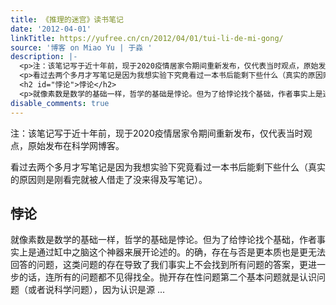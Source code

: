 ```yaml
---
title: 《推理的迷宫》读书笔记
date: '2012-04-01'
linkTitle: https://yufree.cn/cn/2012/04/01/tui-li-de-mi-gong/
source: '博客 on Miao Yu | 于淼 '
description: |-
  <p>注：该笔记写于近十年前，现于2020疫情居家令期间重新发布，仅代表当时观点，原始发布在科学网博客。</p>
  <p>看过去两个多月才写笔记是因为我想实验下究竟看过一本书后能剩下些什么（真实的原因则是刚看完就被人借走了没来得及写笔记）。</p>
  <h2 id="悖论">悖论</h2>
  <p>就像素数是数学的基础一样，哲学的基础是悖论。但为了给悖论找个基础，作者事实上是通过缸中之脑这个神器来展开论述的。的确，存在与否是更本质也是更无法回答的问题，这类问题的存在导致了我们事实上不会找到所有问题的答案，更进一步的话，连所有的问题都不见得找全。抛开存在性问题第二个基本问题就是认识问题（或者说科学问题），因为认识是源 ...
disable_comments: true
---
```

<p>注：该笔记写于近十年前，现于2020疫情居家令期间重新发布，仅代表当时观点，原始发布在科学网博客。</p>
<p>看过去两个多月才写笔记是因为我想实验下究竟看过一本书后能剩下些什么（真实的原因则是刚看完就被人借走了没来得及写笔记）。</p>
<h2 id="悖论">悖论</h2>
<p>就像素数是数学的基础一样，哲学的基础是悖论。但为了给悖论找个基础，作者事实上是通过缸中之脑这个神器来展开论述的。的确，存在与否是更本质也是更无法回答的问题，这类问题的存在导致了我们事实上不会找到所有问题的答案，更进一步的话，连所有的问题都不见得找全。抛开存在性问题第二个基本问题就是认识问题（或者说科学问题），因为认识是源 ...